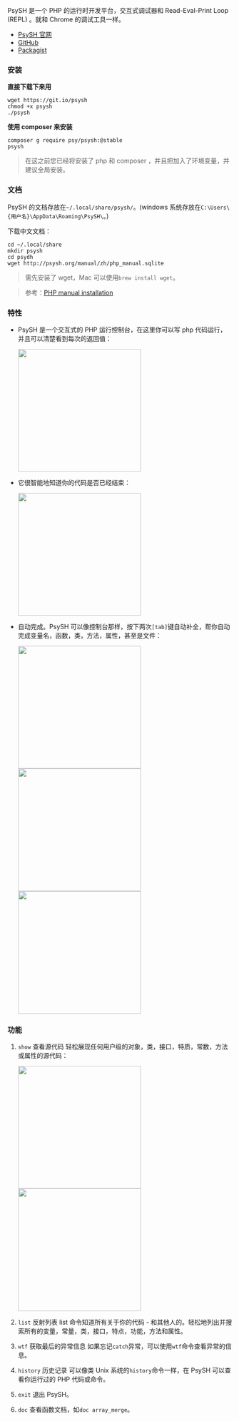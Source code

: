 PsySH 是一个 PHP 的运行时开发平台，交互式调试器和 Read-Eval-Print Loop (REPL) 。就和 Chrome 的调试工具一样。

* [PsySH 官网](http://psysh.org/)
* [GitHub](https://github.com/bobthecow/psysh)
* [Packagist](https://packagist.org/packages/psy/psysh)

### 安装

**直接下载下来用**

```shell
wget https://git.io/psysh
chmod +x psysh
./psysh
```

**使用 composer 来安装**

```shell
composer g require psy/psysh:@stable
psysh
```

> 在这之前您已经将安装了 php 和 composer ，并且把加入了环境变量，并建议全局安装。


### 文档

PsySH 的文档存放在`~/.local/share/psysh/`。(windows 系统存放在`C:\Users\{用户名}\AppData\Roaming\PsySH\`。)

下载中文文档：

```shell
cd ~/.local/share 
mkdir psysh
cd psydh
wget http://psysh.org/manual/zh/php_manual.sqlite
```

> 需先安装了 wget，Mac 可以使用`brew install wget`。

> 参考：[PHP manual installation](https://github.com/bobthecow/psysh/wiki/PHP-manual)

### 特性

* PsySH 是一个交互式的 PHP 运行控制台，在这里你可以写 php 代码运行，并且可以清楚看到每次的返回值：

    <img src="http://cnd.qiniu.lin07ux.cn/markdown/1488507335945.png" width="275"/>

* 它很智能地知道你的代码是否已经结束：

    <img src="http://cnd.qiniu.lin07ux.cn/markdown/1488507352965.png" width="275"/>

* 自动完成。PsySH 可以像控制台那样，按下两次`[tab]`键自动补全，帮你自动完成变量名，函数，类，方法，属性，甚至是文件：

    <img src="http://cnd.qiniu.lin07ux.cn/markdown/1488507383031.png" width="275"/>

    <img src="http://cnd.qiniu.lin07ux.cn/markdown/1488507390034.png" width="275"/>

    <img src="http://cnd.qiniu.lin07ux.cn/markdown/1488507404414.png" width="275"/>


### 功能

1. `show` 查看源代码
    轻松展现任何用户级的对象，类，接口，特质，常数，方法或属性的源代码：
    
    <img src="http://cnd.qiniu.lin07ux.cn/markdown/1488507493658.png" width="275"/>

    <img src="http://cnd.qiniu.lin07ux.cn/markdown/1488507501696.png" width="275"/>

2. `list` 反射列表
    list 命令知道所有关于你的代码 - 和其他人的。轻松地列出并搜索所有的变量，常量，类，接口，特点，功能，方法和属性。
    
3. `wtf` 获取最后的异常信息
    如果忘记`catch`异常，可以使用`wtf`命令查看异常的信息。
    
4. `history` 历史记录
    可以像类 Unix 系统的`history`命令一样，在 PsySH 可以查看你运行过的 PHP 代码或命令。

5. `exit` 退出 PsySH。
    
6. `doc` 查看函数文档，如`doc array_merge`。


